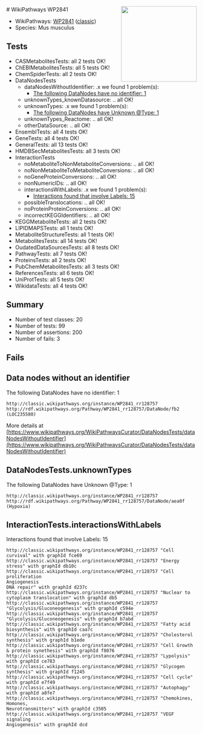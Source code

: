 <img style="float: right; width: 200px" src="https://upload.wikimedia.org/wikipedia/commons/thumb/8/83/Wplogo_with_text_500.png/640px-Wplogo_with_text_500.png" />
# WikiPathways WP2841

* WikiPathways: [WP2841](https://wikipathways.org/pathways/WP2841) ([classic](https://classic.wikipathways.org/instance/WP2841))
* Species: Mus musculus
## Tests
* CASMetabolitesTests: all 2 tests OK!
* ChEBIMetabolitesTests: all 5 tests OK!
* ChemSpiderTests: all 2 tests OK!
* DataNodesTests
    * dataNodesWithoutIdentifier: .x we found 1 problem(s):
        * [The following DataNodes have no identifier: 1](#d2d32fa0)
    * unknownTypes_knownDatasource: .. all OK!
    * unknownTypes: .x we found 1 problem(s):
        * [The following DataNodes have Unknown @Type: 1](#839973df)
    * unknownTypes_Reactome: .. all OK!
    * otherDataSource: .. all OK!
* EnsemblTests: all 4 tests OK!
* GeneTests: all 4 tests OK!
* GeneralTests: all 13 tests OK!
* HMDBSecMetabolitesTests: all 3 tests OK!
* InteractionTests
    * noMetaboliteToNonMetaboliteConversions: .. all OK!
    * noNonMetaboliteToMetaboliteConversions: .. all OK!
    * noGeneProteinConversions: .. all OK!
    * nonNumericIDs: .. all OK!
    * interactionsWithLabels: .x we found 1 problem(s):
        * [Interactions found that involve Labels: 15](#fe97a8bd)
    * possibleTranslocations: .. all OK!
    * noProteinProteinConversions: .. all OK!
    * incorrectKEGGIdentifiers: .. all OK!
* KEGGMetaboliteTests: all 2 tests OK!
* LIPIDMAPSTests: all 1 tests OK!
* MetaboliteStructureTests: all 1 tests OK!
* MetabolitesTests: all 14 tests OK!
* OudatedDataSourcesTests: all 8 tests OK!
* PathwayTests: all 7 tests OK!
* ProteinsTests: all 2 tests OK!
* PubChemMetabolitesTests: all 3 tests OK!
* ReferencesTests: all 6 tests OK!
* UniProtTests: all 5 tests OK!
* WikidataTests: all 4 tests OK!


## Summary

* Number of test classes: 20
* Number of tests: 99
* Number of assertions: 200
* Number of fails: 3

## Fails

<a name="d2d32fa0" />

## Data nodes without an identifier

The following DataNodes have no identifier: 1
```
http://classic.wikipathways.org/instance/WP2841_rr128757 http://rdf.wikipathways.org/Pathway/WP2841_rr128757/DataNode/fb2 (LOC235580)
```

More details at [https://www.wikipathways.org/WikiPathwaysCurator/DataNodesTests/dataNodesWithoutIdentifier](https://www.wikipathways.org/WikiPathwaysCurator/DataNodesTests/dataNodesWithoutIdentifier)

<a name="839973df" />

## DataNodesTests.unknownTypes

The following DataNodes have Unknown @Type: 1
```
http://classic.wikipathways.org/instance/WP2841_rr128757 http://rdf.wikipathways.org/Pathway/WP2841_rr128757/DataNode/aea0f (Hypoxia)
```

<a name="fe97a8bd" />

## InteractionTests.interactionsWithLabels

Interactions found that involve Labels: 15
```
http://classic.wikipathways.org/instance/WP2841_rr128757 "Cell curvival" with graphId fce69
http://classic.wikipathways.org/instance/WP2841_rr128757 "Energy stress" with graphId db10c
http://classic.wikipathways.org/instance/WP2841_rr128757 "Cell proliferation
Angiogenesis
DNA repair" with graphId d237c
http://classic.wikipathways.org/instance/WP2841_rr128757 "Nuclear to cytoplasm translocation" with graphId db5
http://classic.wikipathways.org/instance/WP2841_rr128757 "Glycolysis/Gluconeogenesis" with graphId c594e
http://classic.wikipathways.org/instance/WP2841_rr128757 "Glycolysis/Gluconeogenesis" with graphId b7abd
http://classic.wikipathways.org/instance/WP2841_rr128757 "Fatty acid biosynthesis" with graphId caa7c
http://classic.wikipathways.org/instance/WP2841_rr128757 "Cholesterol synthesis" with graphId b1ede
http://classic.wikipathways.org/instance/WP2841_rr128757 "Cell Growth & protein synethesis" with graphId f8076
http://classic.wikipathways.org/instance/WP2841_rr128757 "Lypolysis" with graphId ce783
http://classic.wikipathways.org/instance/WP2841_rr128757 "Glycogen synthesis" with graphId f1245
http://classic.wikipathways.org/instance/WP2841_rr128757 "Cell cycle" with graphId e7f49
http://classic.wikipathways.org/instance/WP2841_rr128757 "Autophagy" with graphId a8fe7
http://classic.wikipathways.org/instance/WP2841_rr128757 "Chemokines, 
Homones, 
Neurotransmitters" with graphId c3505
http://classic.wikipathways.org/instance/WP2841_rr128757 "VEGF signaling
Angiogenesis" with graphId dcd
```

